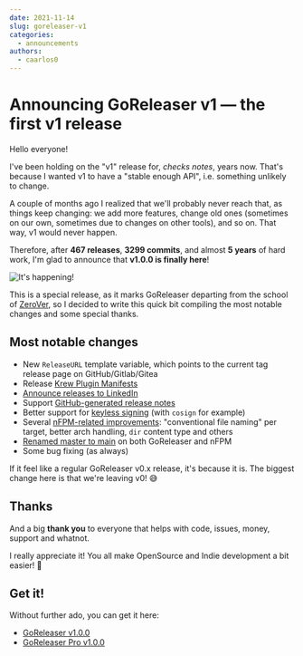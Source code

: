 ```yaml
---
date: 2021-11-14
slug: goreleaser-v1
categories:
  - announcements
authors:
  - caarlos0
---
```


# Announcing GoReleaser v1 — the first v1 release

Hello everyone!

I've been holding on the "v1" release for, _checks notes_, years now. That's
because I wanted v1 to have a "stable enough API", i.e. something unlikely to
change.

<!-- more -->

A couple of months ago I realized that we'll probably never reach that, as
things keep changing: we add more features, change old ones (sometimes on our
own, sometimes due to changes on other tools), and so on. That way, v1 would
never happen.

Therefore, after **467 releases**, **3299 commits**, and almost **5 years** of
hard work, I'm glad to announce that **v1.0.0 is finally here**!

![It's happening!](https://carlosbecker.com/posts/goreleaser-v1/51e877d4-5114-45e7-8cda-4aa9189701bd.gif)

This is a special release, as it marks GoReleaser departing from the school of
[ZeroVer](https://0ver.org), so I decided to write this quick bit compiling the
most notable changes and some special thanks.

## Most notable changes

- New `ReleaseURL` template variable, which points to the current tag release
  page on GitHub/Gitlab/Gitea
- Release [Krew Plugin Manifests](https://goreleaser.com/customization/krew/)
- [Announce releases to
  LinkedIn](https://goreleaser.com/customization/announce/linkedin/)
- Support [GitHub-generated release
  notes](https://goreleaser.com/customization/changelog/)
- Better support for [keyless
  signing](https://goreleaser.com/customization/sign/) (with `cosign` for
  example)
- Several [nFPM-related
  improvements](https://goreleaser.com/customization/nfpm/): "conventional file
  naming" per target, better arch handling, `dir` content type and others
- [Renamed master to
  main](https://medium.com/idealo-tech-blog/inclusive-language-in-tech-82b19b34b7cf)
  on both GoReleaser and nFPM
- Some bug fixing (as always)

If it feel like a regular GoReleaser v0.x release, it's because it is. The
biggest change here is that we're leaving v0! 😅

## Thanks

And a big **thank you** to everyone that helps with code, issues, money, support
and whatnot.

I really appreciate it! You all make OpenSource and Indie development a bit
easier! 💙

## Get it!

Without further ado, you can get it here:

- [GoReleaser v1.0.0](https://github.com/goreleaser/goreleaser/releases/tag/v1.0.0)
- [GoReleaser Pro v1.0.0](https://github.com/goreleaser/goreleaser-pro/releases/tag/v1.0.0-pro)
